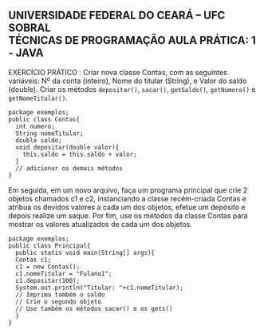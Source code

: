 <h2> UNIVERSIDADE FEDERAL DO CEARÁ – UFC SOBRAL<br>
TÉCNICAS DE PROGRAMAÇÃO 
AULA PRÁTICA: 1 - JAVA </h2>
 
EXERCÍCIO PRÁTICO :
Criar nova classe Contas, com as seguintes variáveis: Nº da conta (inteiro), Nome do titular 
(String), e Valor do saldo (double). Criar os métodos ```depositar()```, ```sacar()```, ```getSaldo()```, ```getNumero()``` 
e ```getNomeTitular()```.
```
package exemplos;
public class Contas{
  int numero;
  String nomeTitular;
  double saldo;
  void depositar(double valor){
    this.saldo = this.saldo + valor;
  }
  // adicionar os demais métodos
}
```
Em seguida, em um novo arquivo, faça um programa principal que crie 2 objetos chamados c1
e c2, instanciando a classe recém-criada Contas e atribua os devidos valores a cada um dos 
objetos, efetue um depósito e depois realize um saque. Por fim, use os métodos da classe Contas
para mostrar os valores atualizados de cada um dos objetos.
```
package exemplos;
public class Principal{
  public statis void main(String[] args){
  Contas c1;
  c1 = new Contas();
  c1.nomeTitular = "Fulano1";
  c1.depositar(100);
  System.out.println("Titular: "+c1.nomeTitular);
  // Imprima também o saldo
  // Crie o segundo objeto
  // Use também os métodos sacar() e os gets()
  }
}
```
